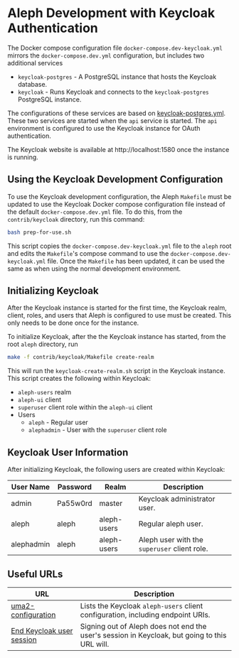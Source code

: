 # Aleph Development with Keycloak Authentication

The Docker compose configuration file `docker-compose.dev-keycloak.yml` mirrors
the `docker-compose.dev.yml` configuration, but includes two additional services

* `keycloak-postgres` - A PostgreSQL  instance that hosts the Keycloak database. 
* `keycloak` - Runs Keycloak and connects to the `keycloak-postgres` PostgreSQL
instance.

The configurations of these services are based on
[keycloak-postgres.yml](https://github.com/keycloak/keycloak-containers/blob/master/docker-compose-examples/keycloak-postgres.yml).
These two services are started when the `api` service is started. The `api`
environment is configured to use the Keycloak instance for OAuth authentication.

The Keycloak website is available at http://localhost:1580 once the instance is
running.

## Using the Keycloak Development Configuration

To use the Keycloak development configuration, the Aleph `Makefile` must be
updated to use the Keycloak Docker compose configuration file instead of the
default `docker-compose.dev.yml` file. To do this, from the `contrib/keycloak`
directory, run this command:

```bash
bash prep-for-use.sh
```

This script copies the `docker-compose.dev-keycloak.yml` file to the `aleph`
root and edits the `Makefile`'s compose command to use the
`docker-compose.dev-keycloak.yml` file. Once the `Makefile` has been updated,
it can be used the same as when using the normal development environment.

## Initializing Keycloak

After the Keycloak instance is started for the first time, the Keycloak realm,
client, roles, and users that Aleph is configured to use must be created. This
only needs to be done once for the instance.

To initialize Keycloak, after the the Keycloak instance has started, from the
root `aleph` directory, run

```bash
make -f contrib/keycloak/Makefile create-realm
```

This will run the `keycloak-create-realm.sh` script in the Keycloak instance.
This script creates the following within Keycloak:

* `aleph-users` realm
* `aleph-ui` client
* `superuser` client role within the `aleph-ui` client
* Users
  * `aleph` - Regular user
  * `alephadmin` - User with the `superuser` client role

## Keycloak User Information

After initializing Keycloak, the following users are created within Keycloak:

| User Name | Password | Realm | Description |
| --- | --- | --- | --- |
| admin | Pa55w0rd | master | Keycloak administrator user. |
| aleph | aleph | aleph-users | Regular aleph user. |
| alephadmin | aleph | aleph-users | Aleph user with the `superuser` client role. |

## Useful URLs

| URL | Description |
| --- | --- |
| [uma2-configuration](http://localhost:1580/auth/realms/aleph-users/.well-known/uma2-configuration) |  Lists the Keycloak `aleph-users` client configuration, including endpoint URIs. |
| [End Keycloak user session](http://localhost:1580/auth/realms/aleph-users/protocol/openid-connect/logout) | Signing out of Aleph does not end the user's session in Keycloak, but going to this URL will. |